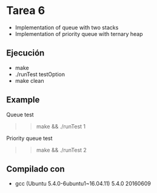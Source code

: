 # Tarea 6

* Implementation of queue with two stacks
* Implementation of priority queue with ternary heap

## Ejecución

* make
* ./runTest testOption
* make clean

## Example

Queue test
>> make && ./runTest 1

Priority queue test
>> make && ./runTest 2

## Compilado con

* gcc (Ubuntu 5.4.0-6ubuntu1~16.04.11) 5.4.0 20160609
